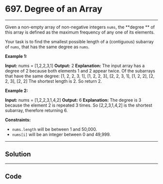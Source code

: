 # 697. Degree of an Array

---

Given a non-empty array of non-negative integers `nums`, the **degree ** of this array is defined as the maximum frequency of any one of its elements.

Your task is to find the smallest possible length of a (contiguous) subarray of `nums`, that has the same degree as `nums`.

 

**Example 1:**


**Input:** nums = [1,2,2,3,1]
**Output:** 2
**Explanation:** 
The input array has a degree of 2 because both elements 1 and 2 appear twice.
Of the subarrays that have the same degree:
[1, 2, 2, 3, 1], [1, 2, 2, 3], [2, 2, 3, 1], [1, 2, 2], [2, 2, 3], [2, 2]
The shortest length is 2. So return 2.


**Example 2:**


**Input:** nums = [1,2,2,3,1,4,2]
**Output:** 6
**Explanation:** 
The degree is 3 because the element 2 is repeated 3 times.
So [2,2,3,1,4,2] is the shortest subarray, therefore returning 6.


 

**Constraints:**

  * `nums.length` will be between 1 and 50,000.
  * `nums[i]` will be an integer between 0 and 49,999.

---

## Solution



---

## Code
```python


```